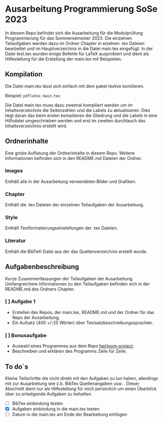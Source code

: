 # Ausarbeitung Programmierung SoSe 2023
In diesem Repo befindet sich die Ausarbeitung für die Modulprüfung Programmierung für das Sommersemester 2023. Die einzelnen Teilaufgaben werden dazu im Ordner Chapter in eizelnen .tex Dateien bearbeitet und im Hauptverzeichnis in die Datei main.tex eingefügt. In der Datei test.tex wurden einige Befehle für LaTeX ausprobiert und dient als Hilfestellung für die Erstellung der main.tex mit Beispielen.


## Kompilation
Die Datei main.tex lässt sich einfach mit dem paket texlive komilieren.

Beispiel: `pdflatex main.tex`

Die Datei main.tex muss dazu zweimal kompiliert werden um im Inhaltsverzeichnis die Seitenzahlen und die Labels zu aktualisieren. Dies liegt daran das beim ersten kompilieren die Gliedrung und die Labels in eine Hilfsdatei umgeschrieben werden und erst im zweiten durchlauch das Inhaltsverzeichnis erstellt wird.

## Ordnerinhalte
Eine grobe Auflistung der Ordnerinhalte in diesem Repo. Weitere Informationen befinden sich in den README.md Dateien der Ordner.

### Images
Enthält alle in der Ausarbeitung verwendeten Bilder und Grafiken.

### Chapter
Enthält die .tex Dateien der einzelnen Teilaufgaben der Ausarbeitung.

### Style
Enthält Textformatierungseinstellungen der .tex Dateien.

### Literatur
Enthält die BibTeX-Datei aus der das Quellenverzeichnis erstellt wurde.


## Aufgabenbeschreibung
Kurze Zusammenfassungen der Teilaufgaben der Ausarbeitung.
Umfangreichere Informationen zu den Teilaufgaben befinden sich in der README.md des Ordners Chapter.

### [ ] Aufgabe 1
- Erstellen des Repos, der main.tex, README.md und der Ordner für das Repo der Ausarbeitung.
- Ein Aufsatz (400 +/-25 Wörter) über Textsatzbeschreibungssprachen.

### [ ] Bonusaufgabe 
- Auswahl eines Programmes aus dem Repo [heirloom-project](https://github.com/ryanwoodsmall/heirloom-project/tree/musl/heirloom).
- Beschreiben und erklären des Programms Zeile für Zeile.

## To do´s 
Kleine Teilschritte die nicht direkt mit den Aufgaben zu tun haben, allerdings mit zur Ausarbeitung wie z.b. BibTex Quellenangaben usw. . Dieser Abschnitt dient nur als Hilfestellung für mich persönlich um einen Überblick über zu erledigende Aufgaben zu behalten.

- [ ] BibTex einbindung testen
- [x] Aufgaben einbindung in die main.tex testen
- [ ] Datum in die main.tex am Ende der Bearbeitung einfügen
